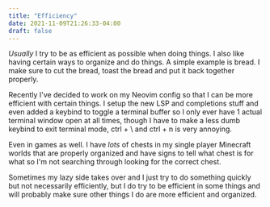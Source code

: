 ```yaml
---
title: "Efficiency"
date: 2021-11-09T21:26:33-04:00
draft: false
---
```


*Usually* I try to be as efficient as possible when doing things. I also
like having certain ways to organize and do things. A simple example is bread.
I make sure to cut the bread, toast the bread and put it back together properly.

Recently I've decided to work on my Neovim config so that I can be more efficient
with certain things. I setup the new LSP and completions stuff and even added a keybind
to toggle a terminal buffer so I only ever have 1 actual terminal window open at all times,
though I have to make a less dumb keybind to exit terminal mode, ctrl + \ and ctrl + n is
very annoying.

Even in games as well. I have *lots* of chests in my single player Minecraft worlds that
are properly organized and have signs to tell what chest is for what so I'm not searching
through looking for the correct chest.

Sometimes my lazy side takes over and I just try to do something quickly but not necessarily
efficiently, but I do try to be efficient in some things and will probably make sure other
things I do are more efficient and organized.

